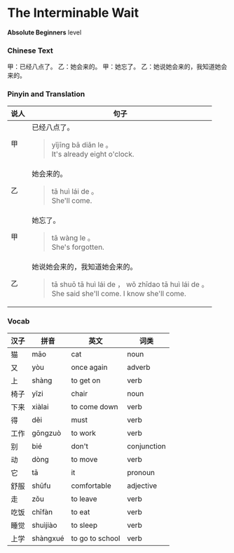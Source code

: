 # The Interminable Wait
**Absolute Beginners** level
### Chinese Text
甲：已经八点了。
乙：她会来的。
甲：她忘了。
乙：她说她会来的，我知道她会来的。

### Pinyin and Translation
|说人|句子|
|----|----|
|甲|已经八点了。<blockquote>yǐjīng bā diǎn le 。<br />It's already eight o'clock.</blockquote>|
|乙|她会来的。<blockquote>tā huì lái de 。<br />She'll come.</blockquote>|
|甲|她忘了。<blockquote>tā wàng le 。<br />She's forgotten.</blockquote>|
|乙|她说她会来的，我知道她会来的。<blockquote>tā shuō tā huì lái de ， wǒ zhīdao tā huì lái de 。<br />She said she'll come. I know she'll come.</blockquote>|
### Vocab
|汉子|拼音|英文|词类|
|----|----|----|----|
|猫|māo|cat|noun|
|又|yòu|once again|adverb|
|上|shàng|to get on|verb|
|椅子|yǐzi|chair|noun|
|下来|xiàlai|to come down|verb|
|得|děi|must|verb|
|工作|gōngzuò|to work|verb|
|别|bié|don't|conjunction|
|动|dòng|to move|verb|
|它|tā|it|pronoun|
|舒服|shūfu|comfortable|adjective|
|走|zǒu|to leave|verb|
|吃饭|chīfàn|to eat|verb|
|睡觉|shuìjiào|to sleep|verb|
|上学|shàngxué|to go to school|verb|